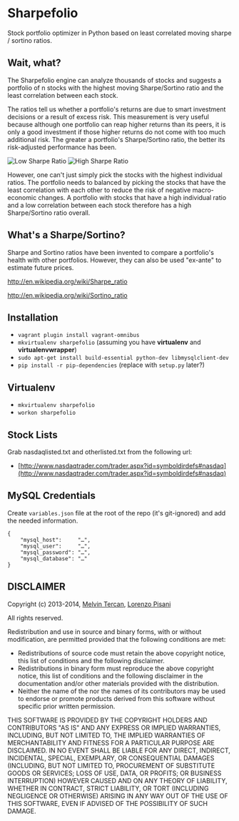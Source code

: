 # Sharpefolio

Stock portfolio optimizer in Python based on least correlated moving sharpe / sortino ratios.

## Wait, what?

The Sharpefolio engine can analyze thousands of stocks and suggests a portfolio of n stocks with the highest moving Sharpe/Sortino ratio and the least correlation between each stock.

The ratios tell us whether a portfolio's returns are due to smart investment decisions or a result of excess risk. This measurement is very useful because although one portfolio can reap higher returns than its peers, it is only a good investment if those higher returns do not come with too much additional risk. The greater a portfolio's Sharpe/Sortino ratio, the better its risk-adjusted performance has been.

![Low Sharpe Ratio](https://s3-us-west-1.amazonaws.com/melvinmt/LowSharpeRatio.png)
![High Sharpe Ratio](https://s3-us-west-1.amazonaws.com/melvinmt/HighSharpeRatio.png)

However, one can't just simply pick the stocks with the highest individual ratios. The portfolio needs to balanced by picking the stocks that have the least correlation with each other to reduce the risk of negative macro-economic changes. A portfolio with stocks that have a high individual  ratio and a low correlation between each stock therefore has a high Sharpe/Sortino ratio overall. 

## What's a Sharpe/Sortino?

Sharpe and Sortino ratios have been invented to compare a portfolio's health with other portfolios. However, they can also be used "ex-ante" to estimate future prices.

http://en.wikipedia.org/wiki/Sharpe_ratio

http://en.wikipedia.org/wiki/Sortino_ratio

## Installation

 - `vagrant plugin install vagrant-omnibus`
 - `mkvirtualenv sharpefolio` (assuming you have **virtualenv** and **virtualenvwrapper**)
 - `sudo apt-get install build-essential python-dev libmysqlclient-dev`
 - `pip install -r pip-dependencies` (replace with `setup.py` later?)

## Virtualenv

 - `mkvirtualenv sharpefolio`
 - `workon sharpefolio`

## Stock Lists

Grab nasdaqlisted.txt and otherlisted.txt from the following url:

 - [http://www.nasdaqtrader.com/trader.aspx?id=symboldirdefs#nasdaq](http://www.nasdaqtrader.com/trader.aspx?id=symboldirdefs#nasdaq)

## MySQL Credentials

Create `variables.json` file at the root of the repo (it's git-ignored) and add the needed information.

~~~~
{
    "mysql_host":     "…",
    "mysql_user":     "…",
    "mysql_password": "…",
    "mysql_database": "…"
}

~~~~

## DISCLAIMER

Copyright (c) 2013-2014, [Melvin Tercan](https://github.com/melvinmt), [Lorenzo Pisani](https://github.com/Zeelot)

All rights reserved.

Redistribution and use in source and binary forms, with or without
modification, are permitted provided that the following conditions are met:
* Redistributions of source code must retain the above copyright
      notice, this list of conditions and the following disclaimer.
* Redistributions in binary form must reproduce the above copyright
      notice, this list of conditions and the following disclaimer in the
      documentation and/or other materials provided with the distribution.
* Neither the name of the <organization> nor the
      names of its contributors may be used to endorse or promote products
      derived from this software without specific prior written permission.

THIS SOFTWARE IS PROVIDED BY THE COPYRIGHT HOLDERS AND CONTRIBUTORS "AS IS" AND
ANY EXPRESS OR IMPLIED WARRANTIES, INCLUDING, BUT NOT LIMITED TO, THE IMPLIED
WARRANTIES OF MERCHANTABILITY AND FITNESS FOR A PARTICULAR PURPOSE ARE
DISCLAIMED. IN NO EVENT SHALL <COPYRIGHT HOLDER> BE LIABLE FOR ANY
DIRECT, INDIRECT, INCIDENTAL, SPECIAL, EXEMPLARY, OR CONSEQUENTIAL DAMAGES
(INCLUDING, BUT NOT LIMITED TO, PROCUREMENT OF SUBSTITUTE GOODS OR SERVICES;
LOSS OF USE, DATA, OR PROFITS; OR BUSINESS INTERRUPTION) HOWEVER CAUSED AND
ON ANY THEORY OF LIABILITY, WHETHER IN CONTRACT, STRICT LIABILITY, OR TORT
(INCLUDING NEGLIGENCE OR OTHERWISE) ARISING IN ANY WAY OUT OF THE USE OF THIS
SOFTWARE, EVEN IF ADVISED OF THE POSSIBILITY OF SUCH DAMAGE.
